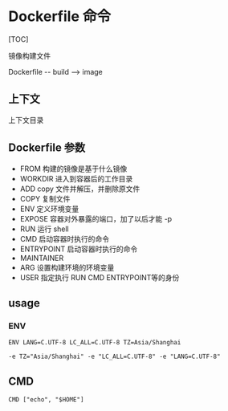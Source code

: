 # Dockerfile 命令

[TOC]

镜像构建文件

Dockerfile -- build --> image

## 上下文

上下文目录

## Dockerfile 参数

- FROM 构建的镜像是基于什么镜像
- WORKDIR 进入到容器后的工作目录
- ADD copy 文件并解压，并删除原文件
- COPY 复制文件
- ENV 定义环境变量
- EXPOSE 容器对外暴露的端口，加了以后才能 -p
- RUN 运行 shell
- CMD 启动容器时执行的命令
- ENTRYPOINT 启动容器时执行的命令
- MAINTAINER
- ARG 设置构建环境的环境变量
- USER 指定执行 RUN CMD ENTRYPOINT等的身份

## usage

### ENV

```text
ENV LANG=C.UTF-8 LC_ALL=C.UTF-8 TZ=Asia/Shanghai
```

```text
-e TZ="Asia/Shanghai" -e "LC_ALL=C.UTF-8" -e "LANG=C.UTF-8"
```

## CMD

```text
CMD ["echo", "$HOME"]
```
